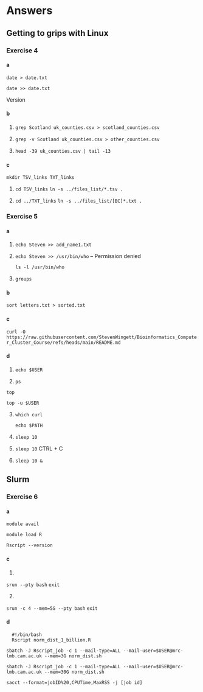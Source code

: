 # Answers
## Getting to grips with Linux
### Exercise 4
#### a
`date > date.txt`

`date >> date.txt`

Version

#### b
1.    `grep Scotland uk_counties.csv > scotland_counties.csv`
   
2.    `grep -v Scotland uk_counties.csv > other_counties.csv`

3.    `head -39 uk_counties.csv | tail -13`

#### c 
`mkdir TSV_links TXT_links`

1.    `cd TSV_links`
      `ln -s ../files_list/*.tsv .`
       
2.    `cd ../TXT_links`
      `ln -s ../files_list/[BC]*.txt .`


### Exercise 5
#### a
1.    `echo Steven >> add_name1.txt`

2.    `echo Steven >> /usr/bin/who` – Permission denied

      `ls -l /usr/bin/who`

3.    `groups`

#### b
`sort letters.txt > sorted.txt`

#### c
`curl -O https://raw.githubusercontent.com/StevenWingett/Bioinformatics_Computer_Cluster_Course/refs/heads/main/README.md`

#### d
1.    `echo $USER`

2.    `ps `

`top `

`top -u $USER`

3.    `which curl`

      `echo $PATH`

4.    `sleep 10`

5.    `sleep 10`  CTRL + C

6.    `sleep 10 &`


## Slurm
### Exercise 6
#### a
`module avail`

`module load R`

`Rscript --version`

#### c

1.    
`srun --pty bash`
`exit`

2.
`srun -c 4 --mem=5G --pty bash`
`exit` 

#### d

      #!/bin/bash
      Rscript norm_dist_1_billion.R

`sbatch -J Rscript_job -c 1 --mail-type=ALL --mail-user=$USER@mrc-lmb.cam.ac.uk --mem=3G norm_dist.sh`

`sbatch -J Rscript_job -c 1 --mail-type=ALL --mail-user=$USER@mrc-lmb.cam.ac.uk --mem=30G norm_dist.sh`

`sacct --format=jobID%20,CPUTime,MaxRSS -j [job id]`

